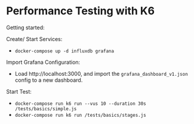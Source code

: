 # Performance Testing with K6
 Getting started:

 Create/ Start Services:
- `docker-compose up -d influxdb grafana`

Import Grafana Configuration:
- Load http://localhost:3000, and import the `grafana_dashboard_v1.json` config to a new dashboard.

Start Test:
- `docker-compose run k6 run --vus 10 --duration 30s /tests/basics/simple.js`
- `docker-compose run k6 run /tests/basics/stages.js`